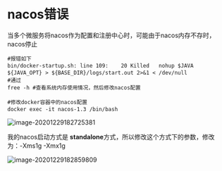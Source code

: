 # nacos错误

当多个微服务将nacos作为配置和注册中心时，可能由于nacos内存不存时，nacos停止

```shell
#报错如下
bin/docker-startup.sh: line 109:    20 Killed   nohup $JAVA ${JAVA_OPT} > ${BASE_DIR}/logs/start.out 2>&1 < /dev/null
#通过
free -h #查看系统内存使用情况，然后修改nacos配置

#修改docker容器中的nacos配置
docker exec -it nacos-1.3 /bin/bash

```

![image-20201229182725381](..\..\images\image-20201229182725381.png)

我的nacos启动方式是 **standalone**方式，所以修改这个方式下的参数，修改为：-Xms1g -Xmx1g 

![image-20201229182859809](..\..\images\image-20201229182859809.png)